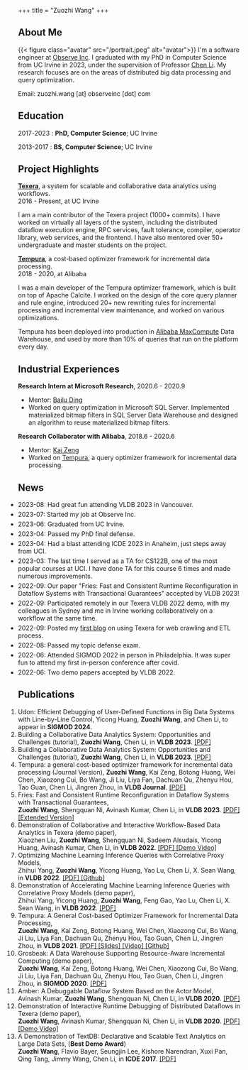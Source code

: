 +++
title = "Zuozhi Wang"
+++

## About Me

{{< figure class="avatar" src="/portrait.jpeg" alt="avatar">}}
I'm a software engineer at [Observe Inc](https://www.observeinc.com/). I graduated with my PhD in Computer Science from UC Irvine in 2023, under the supervision of Professor [Chen Li](https://chenli.ics.uci.edu). My research focuses are on the areas of distributed big data processing and query optimization.

Email:  zuozhi.wang  [at]  observeinc  [dot]  com

## Education
2017-2023
:   **PhD, Computer Science**; UC Irvine

2013-2017
:   **BS, Computer Science**; UC Irvine

## Project Highlights

**[Texera](https://github.com/Texera/texera)**, a system for scalable and collaborative data analytics using workflows.  
2016 - Present, at UC Irvine  

I am a main contributor of the Texera project (1000+ commits). 
I have worked on virtually all layers of the system, including the distributed dataflow execution engine, RPC services, fault tolerance, compiler, operator library, web services, and the frontend. I have also mentored over 50+ undergraduate and master students on the project.

**[Tempura](https://github.com/alibaba/cost-based-incremental-optimizer)**, a cost-based optimizer framework for incremental data processing.   
2018 - 2020, at Alibaba  

I was a main developer of the Tempura optimizer framework, which is built on top of Apache Calcite. I worked on the design of the core query planner and rule engine, introduced 20+ new rewriting rules for incremental processing and incremental view maintenance, and worked on various optimizations. 

Tempura has been deployed into production in [Alibaba MaxCompute](https://www.alibabacloud.com/product/maxcompute) Data Warehouse, and used by more than 10% of queries that run on the platform every day.


## Industrial Experiences

**Research Intern at Microsoft Research**, 2020.6 - 2020.9
<!-- Research Intern in the [Data Management, Exploration and Mining (DMX)](https://www.microsoft.com/en-us/research/group/data-management-exploration-and-mining-dmx/) group. -->
- Mentor: [Bailu Ding](https://www.microsoft.com/en-us/research/people/badin/)
- Worked on query optimization in Microsoft SQL Server. Implemented materialized bitmap filters in SQL Server Data Warehouse and designed an algorithm to reuse materialized bitmap filters.

**Research Collaborator with Alibaba**,  2018.6 - 2020.6
<!-- Research Collaborator in the Data Analytics and Intelligence Lab (DAIL). -->
- Mentor: [Kai Zeng](https://kai-zeng.github.io/)
- Worked on [Tempura](https://github.com/alibaba/cost-based-incremental-optimizer), a query optimizer framework for incremental data processing.



## News
<style>
  .news ul {
    padding-left: 0px !important;
  }
  .news ul li {
    margin-bottom: 5px;
  }
</style>

<div class="news" markdown=1>

- 2023-08: Had great fun attending VLDB 2023 in Vancouver.
- 2023-07: Started my job at Observe Inc.
- 2023-06: Graduated from UC Irvine.
- 2023-04: Passed my PhD final defense.
- 2023-04: Had a blast attending ICDE 2023 in Anaheim, just steps away from UCI.
- 2023-03: The last time I served as a TA for CS122B, one of the most popular courses at UCI. I have done TA for this course 6 times and made numerous improvements. 
- 2022-09: Our paper "Fries: Fast and Consistent Runtime Reconfiguration in Dataflow Systems with Transactional Guarantees" accepted by VLDB 2023!
- 2022-09: Participated remotely in our Texera VLDB 2022 demo, with my colleagues in Sydney and me in Irvine working collaboratively on a workflow at the same time.
- 2022-09: Posted my [first blog](https://texera.github.io/blog/data-crawling-using-texera-with-python-user-defined-functions/) on using Texera for web crawling and ETL process.
- 2022-08: Passed my topic defense exam.
- 2022-06: Attended SIGMOD 2022 in person in Philadelphia. It was super fun to attend my first in-person conference after covid.
- 2022-06: Two demo papers accepted by VLDB 2022.

</div>

## Publications
<style>
  .publications ol {
    padding-left: 0px !important;
    border-spacing: 0 5px;
    border-collapse: separate;
  }
</style>

<div class="publications">

1. Udon: Efficient Debugging of User-Defined Functions in Big Data Systems with Line-by-Line Control, 
Yicong Huang, **Zuozhi Wang**, and Chen Li, to appear in **SIGMOD 2024**.
1. Building a Collaborative Data Analytics System: Opportunities and Challenges (tutorial),
**Zuozhi Wang**, Chen Li, in **VLDB 2023**. [ [PDF] ](https://www.vldb.org/pvldb/vol16/p3898-wang.pdf)
1. Building a Collaborative Data Analytics System: Opportunities and Challenges (tutorial),
**Zuozhi Wang**, Chen Li, in **VLDB 2023**. [ [PDF] ](https://www.vldb.org/pvldb/vol16/p3898-wang.pdf)
1. Tempura: a general cost-based optimizer framework for incremental data processing (Journal Version),
**Zuozhi Wang**, Kai Zeng, Botong Huang, Wei Chen, Xiaozong Cui, Bo Wang, Ji Liu, Liya Fan, Dachuan Qu, Zhenyu Hou, Tao Guan, Chen Li, Jingren Zhou, in **VLDB Journal**. [ [PDF] ](https://link.springer.com/article/10.1007/s00778-023-00785-1)
1. Fries: Fast and Consistent Runtime Reconfiguration in Dataflow Systems with Transactional Guarantees,  
**Zuozhi Wang**, Shengquan Ni, Avinash Kumar, Chen Li, in **VLDB 2023**.   [ [PDF] ](https://www.vldb.org/pvldb/vol16/p256-wang.pdf) [ [Extended Version] ](https://arxiv.org/pdf/2210.10306.pdf)
1. Demonstration of Collaborative and Interactive Workflow-Based Data Analytics in Texera (demo paper),   
Xiaozhen Liu, **Zuozhi Wang**, Shengquan Ni, Sadeem Alsudais, Yicong Huang, Avinash Kumar, Chen Li, in **VLDB 2022**. [ [PDF] ](https://www.vldb.org/pvldb/vol15/p3738-liu.pdf) [ [Demo Video] ](https://youtu.be/2gfPUZNsoBs)
1. Optimizing Machine Learning Inference Queries with Correlative Proxy Models,   
Zhihui Yang, **Zuozhi Wang**, Yicong Huang, Yao Lu, Chen Li, X. Sean Wang, in **VLDB 2022**. [ [PDF] ](https://arxiv.org/pdf/2201.00309.pdf) [ [Github] ](https://github.com/ZhihuiYangCS/CorrProxies)
1. Demonstration of Accelerating Machine Learning Inference Queries with Correlative Proxy Models (demo paper),   
Zhihui Yang, Yicong Huang, **Zuozhi Wang**, Feng Gao, Yao Lu, Chen Li, X. Sean Wang, in **VLDB 2022**. [ [PDF] ](https://www.vldb.org/pvldb/vol15/p3734-yang.pdf)
1. Tempura: A General Cost-based Optimizer Framework for Incremental Data Processing,   
**Zuozhi Wang**, Kai Zeng, Botong Huang, Wei Chen, Xiaozong Cui, Bo Wang, Ji Liu, Liya Fan, Dachuan Qu, Zhenyu Hou, Tao Guan, Chen Li, Jingren Zhou, in **VLDB 2021**. [ [PDF] ](http://vldb.org/pvldb/vol14/p14-wang.pdf) [ [Slides] ](https://www.slideshare.net/ZuozhiWang/tempura-a-general-costbased-optimizer-framework-for-incremental-data-processing) [ [Video] ](https://www.youtube.com/watch?v=VxPSsRD5afU) [ [Github] ](https://github.com/alibaba/cost-based-incremental-optimizer)
1. Grosbeak: A Data Warehouse Supporting Resource-Aware Incremental Computing (demo paper),   
**Zuozhi Wang**, Kai Zeng, Botong Huang, Wei Chen, Xiaozong Cui, Bo Wang, Ji Liu, Liya Fan, Dachuan Qu, Zhenyu Hou, Tao Guan, Chen Li, Jingren Zhou, in **SIGMOD 2020**. [ [PDF] ](https://dl.acm.org/doi/pdf/10.1145/3318464.3384708)
1. Amber: A Debuggable Dataflow System Based on the Actor Model,   
Avinash Kumar, **Zuozhi Wang**, Shengquan Ni, Chen Li, in **VLDB 2020**. [ [PDF] ](https://vldb.org/pvldb/vol13/p740-kumar.pdf)
1. Demonstration of Interactive Runtime Debugging of Distributed Dataflows in Texera (demo paper),   
**Zuozhi Wang**, Avinash Kumar, Shengquan Ni, Chen Li, in **VLDB 2020**. [ [PDF] ](http://www.vldb.org/pvldb/vol13/p2953-wang.pdf) [ [Demo Video] ](https://youtu.be/SP-XiDADbw0)
1. A Demonstration of TextDB: Declarative and Scalable Text Analytics on Large Data Sets, (**Best Demo Award**)   
**Zuozhi Wang**, Flavio Bayer, Seungjin Lee, Kishore Narendran, Xuxi Pan, Qing Tang, Jimmy Wang, Chen Li, in **ICDE 2017**. [ [PDF]     ](https://chenli.ics.uci.edu/files/icde2017-textdb-demo.pdf) 

</div>

<!-- ## References

* Foo Bar: Head of Department, Placeholder Names, Lorem
* John Doe: Associate Professor, Department of Computer Science, Ipsum

[^1]: This is the first footnote.
[^2]: This is the second footnote. -->
